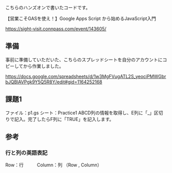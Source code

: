 こちらのハンズオンで書いたコードです。

【営業こそGASを使え！】Google Apps Script から始めるJavaScript入門

https://sight-visit.connpass.com/event/143605/


## 準備
事前に準備していただいた、こちらのスプレッドシートを自分のアカウントにコピーしてから作業しました。

https://docs.google.com/spreadsheets/d/1w3MgFVugATL2S_yeociPMWGbrbJQBlAVPgk9Y5Q5R8Y/edit#gid=1164252168

## 課題1
ファイル：p1.gs
シート：Practice1
ABCD列の情報を取得し、E列に「_」区切りで記入。完了したらF列に「TRUE」を記入します。







## 参考
### 行と列の英語表記
Row：行　　　Column：列
（Row , Column）
